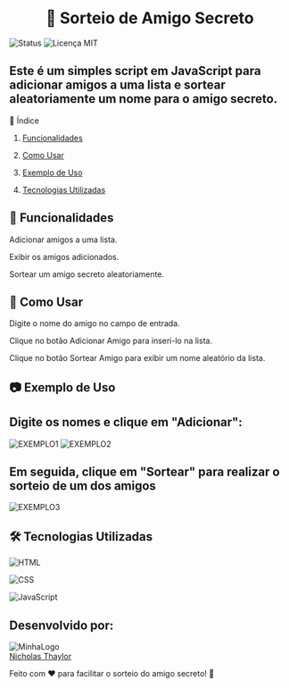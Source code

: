 <h1 align="center"> 🎉 Sorteio de Amigo Secreto</h1>

![Status](https://img.shields.io/badge/Status-Ativo-brightgreen)
![Licença MIT](https://img.shields.io/badge/license-MIT-green)

<h2> Este é um simples script em JavaScript para adicionar amigos a uma lista e sortear aleatoriamente um nome para o amigo secreto. </h2>

📖 Índice

1. [Funcionalidades](#funcionalidades)

2. [Como Usar](#como-usar)

3. [Exemplo de Uso](#exemplo-de-uso)

4. [Tecnologias Utilizadas](#tecnologias-utilizadas)



<h2 id="funcionalidades"> 📌 Funcionalidades </h2>

Adicionar amigos a uma lista.

Exibir os amigos adicionados.

Sortear um amigo secreto aleatoriamente.

<h2 id="como-usar"> 🚀 Como Usar </h2>

Digite o nome do amigo no campo de entrada.

Clique no botão Adicionar Amigo para inseri-lo na lista.

Clique no botão Sortear Amigo para exibir um nome aleatório da lista.

<h2 id="exemplo-de-uso"> 📷 Exemplo de Uso </h2>
<h2> Digite os nomes e clique em "Adicionar":</h2>

![EXEMPLO1](https://github.com/user-attachments/assets/984f27f6-054f-4430-8297-4ab7db683946)
![EXEMPLO2](https://github.com/user-attachments/assets/5558e1ae-822b-4915-a389-e031037765e1)

<h2>Em seguida, clique em "Sortear" para realizar o sorteio de um dos amigos</h2>

![EXEMPLO3](https://github.com/user-attachments/assets/e4754d44-6230-4348-9876-2a1764861759)


<h2 id="tecnologias-utilizadas"> 🛠️ Tecnologias Utilizadas</h2>

![HTML](https://img.shields.io/badge/HTML5-E34F26?style=for-the-badge&logo=html5&logoColor=white)

![CSS](https://img.shields.io/badge/CSS3-1572B6?style=for-the-badge&logo=css3&logoColor=white)

![JavaScript](https://img.shields.io/badge/JavaScript-F7DF1E?style=for-the-badge&logo=javascript&logoColor=black)

<h2>Desenvolvido por:</h2>

![MinhaLogo](https://github.com/user-attachments/assets/753bd1d0-4ab7-40b2-9e51-8415c6bae3cd)  
[Nicholas Thaylor](https://github.com/NiikeBR)


Feito com ❤️ para facilitar o sorteio do amigo secreto! 🎁

